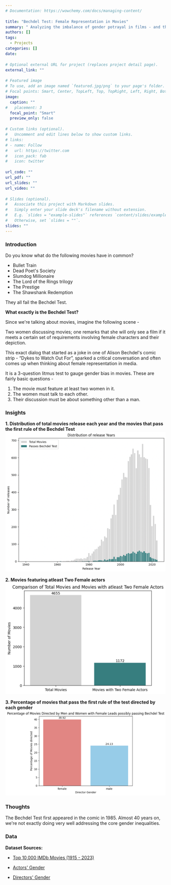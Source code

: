 ```yaml
---
# Documentation: https://wowchemy.com/docs/managing-content/

title: "Bechdel Test: Female Representation in Movies"
summary: " Analyzing the imbalance of gender potrayal in films - and the surprising number of movies that do not make the cut! "
authors: []
tags: 
  - Projects
categories: []
date:

# Optional external URL for project (replaces project detail page).
external_link: ""

# Featured image
# To use, add an image named `featured.jpg/png` to your page's folder.
# Focal points: Smart, Center, TopLeft, Top, TopRight, Left, Right, BottomLeft, Bottom, BottomRight.
image:
  caption: ""
#   placement: 3
  focal_point: "Smart"
  preview_only: false

# Custom links (optional).
#   Uncomment and edit lines below to show custom links.
# links:
# - name: Follow
#   url: https://twitter.com
#   icon_pack: fab
#   icon: twitter

url_code: ""
url_pdf: ""
url_slides: ""
url_video: ""

# Slides (optional).
#   Associate this project with Markdown slides.
#   Simply enter your slide deck's filename without extension.
#   E.g. `slides = "example-slides"` references `content/slides/example-slides.md`.
#   Otherwise, set `slides = ""`.
slides: ""
---
```



### Introduction

Do you know what do the following movies have in common?

- Bullet Train
- Dead Poet's Society
- Slumdog Millionaire
- The Lord of the Rings trilogy
- The Prestige
- The Shawshank Redemption

They all fail the Bechdel Test.

**What exactly is the Bechdel Test?**

Since we're talking about movies, imagine the following scene -

Two women discussing movies; one remarks that she will only see a film if it meets a certain set of requirements involving female characters and their depiction.

This exact dialog that started as a joke in one of Alison Bechdel's comic strip - “Dykes to Watch Out For”, sparked a critical conversation and often comes up when thinking about female representation in media.

It is a 3-question litmus test to gauge gender bias in movies. These are fairly basic questions -

1. The movie must feature at least two women in it.  
2. The women must talk to each other.  
3. Their discussion must be about something other than a man.  

### Insights

**1. Distribution of total movies release each year and the movies that pass the first rule of the Bechdel Test**
![screen reader text](movie_release_years.png "")

**2. Movies featuring atleast Two Female actors**
![screen reader text](bechdel_total.png "")

**3. Percentage of movies that pass the first rule of the test directed by each gender**
![screen reader text](directors_gender_percentage_passed.png "")


### Thoughts
The Bechdel Test first appeared in the comic in 1985. Almost 40 years on, we're not exactly doing very well addressing the core gender inequalities.

### Data

**Dataset Sources:**
- [Top 10,000 IMDb Movies (1915 - 2023)](https://www.kaggle.com/datasets/willianoliveiragibin/10000-data-about-movies-1915-2023/data)

- [Actors' Gender](https://github.com/taubergm/HollywoodGenderData/blob/master/all_actors_movies_gender_gold.csv)

- [Directors' Gender](https://github.com/taubergm/HollywoodGenderData/blob/master/all_directors_gender.csv)

